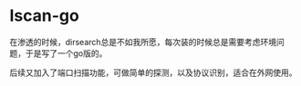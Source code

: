 # Iscan-go

在渗透的时候，dirsearch总是不如我所愿，每次装的时候总是需要考虑环境问题，于是写了一个go版的。

后续又加入了端口扫描功能，可做简单的探测，以及协议识别，适合在外网使用。
